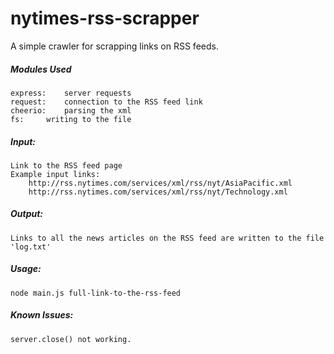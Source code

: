 # nytimes-rss-scrapper

A simple crawler for scrapping links on RSS feeds.

##### Modules Used
	express:	server requests
	request:	connection to the RSS feed link
	cheerio:	parsing the xml
	fs:		writing to the file

##### Input:
	Link to the RSS feed page
	Example input links:
		http://rss.nytimes.com/services/xml/rss/nyt/AsiaPacific.xml
		http://rss.nytimes.com/services/xml/rss/nyt/Technology.xml

##### Output:
	Links to all the news articles on the RSS feed are written to the file 'log.txt'

##### Usage:
	node main.js full-link-to-the-rss-feed

##### Known Issues:
	server.close() not working.

